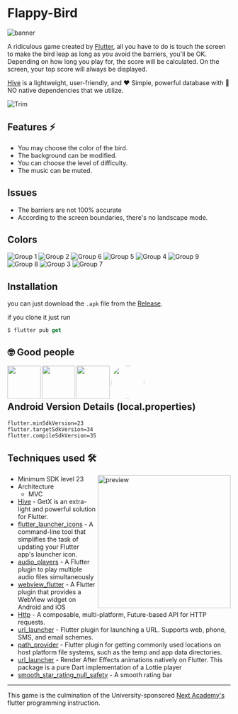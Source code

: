 # Flappy-Bird
![banner](https://user-images.githubusercontent.com/73842931/203234278-72dc4c28-0542-475e-8b0a-a64993b7f79b.png)

A ridiculous game created by [Flutter](https://flutter.dev/), all you have to do is touch the screen to make the bird leap as long as you avoid the barriers, you'll be OK. Depending on how long you play for, the score will be calculated. On the screen, your top score will always be displayed. 

[Hive](https://docs.hivedb.dev/#/) is a lightweight, user-friendly, and ❤️ Simple, powerful database with 🎈 NO native dependencies that we utilize.

![Trim](https://user-images.githubusercontent.com/73842931/188281369-8281ac34-16cb-41d2-a64b-c41b153afc7a.gif)


## Features ⚡️
- You may choose the color of the bird.
- The background can be modified.
- You can choose the level of difficulty.
- The music can be muted.


## Issues
- The barriers are not 100% accurate
- According to the screen boundaries, there's no landscape mode.

## Colors
![Group 1](https://user-images.githubusercontent.com/73842931/188268536-b6e5018b-4c47-4386-a8b3-8d23506d9b23.png)  ![Group 2](https://user-images.githubusercontent.com/73842931/188268619-1a241d22-6d7a-47b7-9efd-c70e5bb2b97a.png) ![Group 6](https://user-images.githubusercontent.com/73842931/188268863-283a40c0-a22c-4663-b340-1c7eca29b5a7.png)  ![Group 5](https://user-images.githubusercontent.com/73842931/188268866-9971f359-1f07-4703-ad4b-4fa9c3e07747.png)  ![Group 4](https://user-images.githubusercontent.com/73842931/188268868-170b49b3-3154-4210-bd8a-c26c35deecc3.png)  ![Group 9](https://user-images.githubusercontent.com/73842931/188268875-5309e188-3db9-4840-ab12-2fdd0367d80c.png)  ![Group 8](https://user-images.githubusercontent.com/73842931/188268876-cecd4948-ed27-42b4-be15-5d6df40ebff6.png)  ![Group 3](https://user-images.githubusercontent.com/73842931/188268878-e2a46b32-5fc6-463d-b597-2663e817885a.png)  ![Group 7](https://user-images.githubusercontent.com/73842931/188268879-fe7d0914-9a9d-4b16-99e6-4337954d5d96.png)

## Installation
you can just download the `.apk` file from the [Release](https://github.com/moha-b/Flappy-Bird/releases).

if you clone it just run
 ```dart
$ flutter pub get
```

## 🤓 Good people

<a href="https://github.com/moha-b"><img align="left" src="https://user-images.githubusercontent.com/73842931/203227568-87586057-ca54-404c-bf8c-907a00127279.png"  height="75"></a>
<a href="https://github.com/linah31"><img align="left" src="https://user-images.githubusercontent.com/73842931/203234276-e00a46a2-db2b-4143-8977-5dc63a21f722.png"  height="75"></a>
<a href="https://github.com/SalmaBasem20191743"><img align="left" src="https://user-images.githubusercontent.com/73842931/203234281-4ceef1cc-3aba-486a-b6e2-e5f0225f6a73.png"  height="75"></a>
<a href="https://github.com/bhargavraviya"><img align="left" src="https://avatars.githubusercontent.com/u/46953122"  height="75" style="border-radius: 50%;"></a>

<br>
<br>
<br>

## Android Version Details (local.properties)
```
flutter.minSdkVersion=23
flutter.targetSdkVersion=34
flutter.compileSdkVersion=35
```
## Techniques used 🛠️

<img width="300" align="right" src="screenshots/logo.png" alt="preview" />

- Minimum SDK level 23
- Architecture
    - MVC
- [Hive](https://pub.dev/packages/hive) - GetX is an extra-light and powerful solution for Flutter.
- [flutter_launcher_icons](https://pub.dev/packages/flutter_launcher_icons) - A command-line tool that simplifies the task of updating your Flutter app's launcher icon.
- [audio_players](https://pub.dev/packages/audioplayers) - A Flutter plugin to play multiple audio files simultaneously
- [webview_flutter](https://pub.dev/packages/webview_flutter) - A Flutter plugin that provides a WebView widget on Android and iOS
- [Http](https://pub.dev/packages/http) - A composable, multi-platform, Future-based API for HTTP requests.
- [url_launcher](https://pub.dev/packages/url_launcher) - Flutter plugin for launching a URL. Supports web, phone, SMS, and email schemes.
- [path_provider](https://pub.dev/packages/path_provider) - Flutter plugin for getting commonly used locations on host platform file systems, such as the temp and app data directories.
- [url_launcher](https://pub.dev/packages/lottie) - Render After Effects animations natively on Flutter. This package is a pure Dart implementation of a Lottie player
- [smooth_star_rating_null_safety](https://pub.dev/packages/smooth_star_rating_null_safety) - A smooth rating bar



----


This game is the culmination of the University-sponsored [Next Academy's](https://next-eg.com/) flutter programming instruction.
